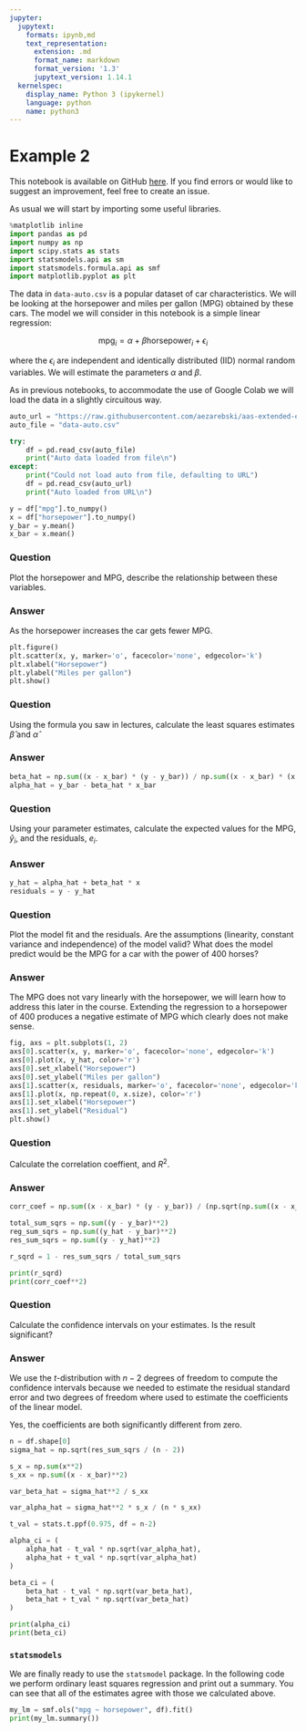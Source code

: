 ```yaml
---
jupyter:
  jupytext:
    formats: ipynb,md
    text_representation:
      extension: .md
      format_name: markdown
      format_version: '1.3'
      jupytext_version: 1.14.1
  kernelspec:
    display_name: Python 3 (ipykernel)
    language: python
    name: python3
---
```


# Example 2

This notebook is available on GitHub
[here](https://github.com/aezarebski/aas-extended-examples). If you find errors
or would like to suggest an improvement, feel free to create an issue.

As usual we will start by importing some useful libraries.

```python
%matplotlib inline
import pandas as pd
import numpy as np
import scipy.stats as stats
import statsmodels.api as sm
import statsmodels.formula.api as smf
import matplotlib.pyplot as plt
```

The data in `data-auto.csv` is a popular dataset of car characteristics. We will
be looking at the horsepower and miles per gallon (MPG) obtained by these cars.
The model we will consider in this notebook is a simple linear regression:

$$
\text{mpg}_{i} = \alpha + \beta \text{horsepower}_{i} + \epsilon_{i}
$$

where the $\epsilon_{i}$ are independent and identically distributed (IID)
normal random variables. We will estimate the parameters $\alpha$ and $\beta$.

As in previous notebooks, to accommodate the use of Google Colab we will load
the data in a slightly circuitous way.

```python
auto_url = "https://raw.githubusercontent.com/aezarebski/aas-extended-examples/main/example-2/data-auto.csv"
auto_file = "data-auto.csv"

try:
    df = pd.read_csv(auto_file)
    print("Auto data loaded from file\n")
except:
    print("Could not load auto from file, defaulting to URL")
    df = pd.read_csv(auto_url)
    print("Auto loaded from URL\n")

y = df["mpg"].to_numpy()
x = df["horsepower"].to_numpy()
y_bar = y.mean()
x_bar = x.mean()
```

### Question

Plot the horsepower and MPG, describe the relationship between these variables.


### Answer

As the horsepower increases the car gets fewer MPG.

```python
plt.figure()
plt.scatter(x, y, marker='o', facecolor='none', edgecolor='k')
plt.xlabel("Horsepower")
plt.ylabel("Miles per gallon")
plt.show()
```

### Question

Using the formula you saw in lectures, calculate the least squares estimates
$\hat{\beta}$ and $\hat{\alpha}$


### Answer

```python
beta_hat = np.sum((x - x_bar) * (y - y_bar)) / np.sum((x - x_bar) * (x - x_bar))
alpha_hat = y_bar - beta_hat * x_bar
```

### Question

Using your parameter estimates, calculate the expected values for the MPG,
$\hat{y}_{i}$, and the residuals, $e_{i}$.


### Answer

```python
y_hat = alpha_hat + beta_hat * x
residuals = y - y_hat
```

### Question

Plot the model fit and the residuals. Are the assumptions (linearity, constant
variance and independence) of the model valid? What does the model predict would
be the MPG for a car with the power of 400 horses?


### Answer

The MPG does not vary linearly with the horsepower, we will learn how to address
this later in the course. Extending the regression to a horsepower of 400
produces a negative estimate of MPG which clearly does not make sense.

```python
fig, axs = plt.subplots(1, 2)
axs[0].scatter(x, y, marker='o', facecolor='none', edgecolor='k')
axs[0].plot(x, y_hat, color='r')
axs[0].set_xlabel("Horsepower")
axs[0].set_ylabel("Miles per gallon")
axs[1].scatter(x, residuals, marker='o', facecolor='none', edgecolor='k')
axs[1].plot(x, np.repeat(0, x.size), color='r')
axs[1].set_xlabel("Horsepower")
axs[1].set_ylabel("Residual")
plt.show()
```

### Question

Calculate the correlation coeffient, and $R^{2}$.


### Answer

```python
corr_coef = np.sum((x - x_bar) * (y - y_bar)) / (np.sqrt(np.sum((x - x_bar) * (x - x_bar))) * np.sqrt(np.sum((y - y_bar) * (y - y_bar))))

total_sum_sqrs = np.sum((y - y_bar)**2)
reg_sum_sqrs = np.sum((y_hat - y_bar)**2)
res_sum_sqrs = np.sum((y - y_hat)**2)

r_sqrd = 1 - res_sum_sqrs / total_sum_sqrs

print(r_sqrd)
print(corr_coef**2)
```

### Question

Calculate the confidence intervals on your estimates. Is the result significant?


### Answer

We use the _t_-distribution with $n-2$ degrees of freedom to compute the
confidence intervals because we needed to estimate the residual standard error
and two degrees of freedom where used to estimate the coefficients of the linear
model.

Yes, the coefficients are both significantly different from zero.

```python
n = df.shape[0]
sigma_hat = np.sqrt(res_sum_sqrs / (n - 2))

s_x = np.sum(x**2)
s_xx = np.sum((x - x_bar)**2)

var_beta_hat = sigma_hat**2 / s_xx

var_alpha_hat = sigma_hat**2 * s_x / (n * s_xx)

t_val = stats.t.ppf(0.975, df = n-2)

alpha_ci = (
    alpha_hat - t_val * np.sqrt(var_alpha_hat),
    alpha_hat + t_val * np.sqrt(var_alpha_hat)
)

beta_ci = (
    beta_hat - t_val * np.sqrt(var_beta_hat),
    beta_hat + t_val * np.sqrt(var_beta_hat)
)

print(alpha_ci)
print(beta_ci)
```

### `statsmodels`

We are finally ready to use the `statsmodel` package. In the following code we
perform ordinary least squares regression and print out a summary. You can see
that all of the estimates agree with those we calculated above.

```python
my_lm = smf.ols("mpg ~ horsepower", df).fit()
print(my_lm.summary())
```
